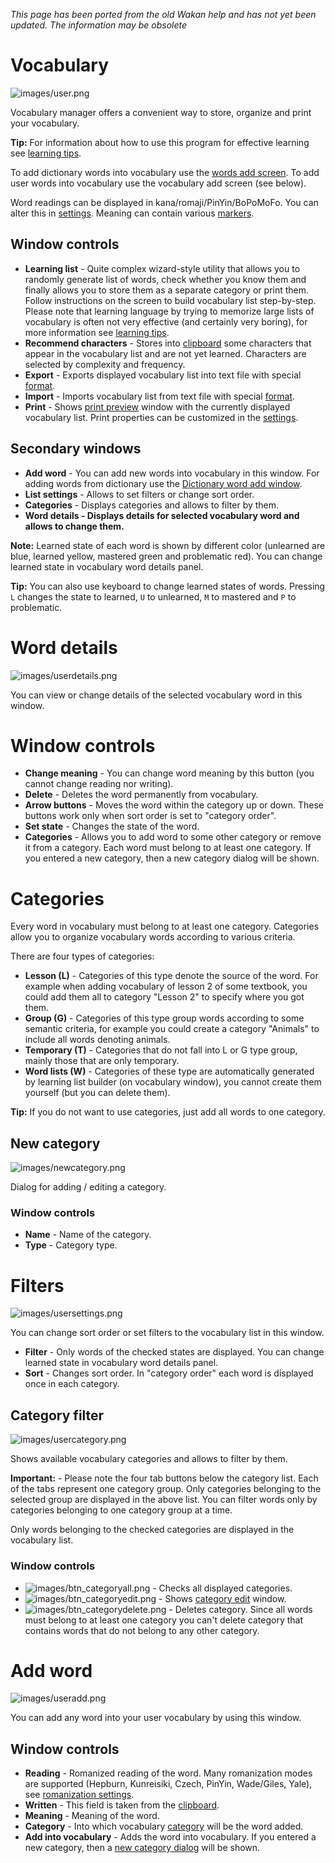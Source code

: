 ﻿_This page has been ported from the old Wakan help and has not yet been updated. The information may be obsolete_

# Vocabulary
![images/user.png](images/user.png)

Vocabulary manager offers a convenient way to store, organize and print
your vocabulary.

**Tip:** For information about how to use this program for effective learning see [learning tips](LearningTips).

To add dictionary words into vocabulary use the [words add screen](Dictionary#Adding_words_to_vocabulary). To add user words into vocabulary use the vocabulary add screen (see below).

Word readings can be displayed in kana/romaji/PinYin/BoPoMoFo. You can alter this in [settings](Settings#Romanization). Meaning can contain various [markers](Dictionary#Markers).

## Window controls

  * **Learning list** - Quite complex wizard-style utility that allows you to randomly generate list of words, check whether you know them and finally allows you to store them as a separate category or print them. Follow instructions on the screen to build vocabulary list step-by-step. Please note that learning language by trying to memorize large lists of vocabulary is often not very effective (and certainly very boring), for more information see [learning tips](LearningTips).
  * **Recommend characters** - Stores into [clipboard](MainWindow#Clipboard_viewer) some characters that appear in the vocabulary list and are not yet learned. Characters are selected by complexity and frequency.
  * **Export** - Exports displayed vocabulary list into text file with special [format](FileFormats#Vocabulary_list_export).
  * **Import** - Imports vocabulary list from text file with special [format](FileFormats#Vocabulary_list_export).
  * **Print** - Shows [print preview](PrintPreview) window with the currently displayed vocabulary list. Print properties can be customized in the [settings](Settings#Vocabulary).

## Secondary windows

  * **Add word** - You can add new words into vocabulary in this window. For adding words from dictionary use the [Dictionary word add window](Dictionary#Add_word_to_vocabulary).
  * **List settings** - Allows to set filters or change sort order.
  * **Categories** - Displays categories and allows to filter by them.
  * **Word details - Displays details for selected vocabulary word and allows to change them.**

**Note:** Learned state of each word is shown by different color (unlearned are blue, learned yellow, mastered green and problematic red). You can change learned state in vocabulary word details panel.

**Tip:** You can also use keyboard to change learned states of words. Pressing `L` changes the state to learned, `U` to unlearned, `M` to mastered and `P` to problematic.


# Word details
![images/userdetails.png](images/userdetails.png)

You can view or change details of the selected vocabulary word in this
window.

# Window controls

  * **Change meaning** - You can change word meaning by this button (you cannot change reading nor writing).
  * **Delete** - Deletes the word permanently from vocabulary.
  * **Arrow buttons** - Moves the word within the category up or down. These buttons work only when sort order is set to "category order".
  * **Set state** - Changes the state of the word.
  * **Categories** - Allows you to add word to some other category or remove it from a category. Each word must belong to at least one category. If you entered a new category, then a new category dialog will be shown.


# Categories
Every word in vocabulary must belong to at least one category. Categories allow you to organize vocabulary words according to various criteria.

There are four types of categories:

  * **Lesson (L)** - Categories of this type denote the source of the word. For example when adding vocabulary of lesson 2 of some textbook, you could add them all to category "Lesson 2" to specify where you got them.
  * **Group (G)** - Categories of this type group words according to some semantic criteria, for example you could create a category "Animals" to include all words denoting animals.
  * **Temporary (T)** - Categories that do not fall into L or G type group, mainly those that are only temporary.
  * **Word lists (W)** - Categories of these type are automatically generated by learning list builder (on vocabulary window), you cannot create them yourself (but you can delete them).

**Tip:** If you do not want to use categories, just add all words to one category.

## New category
![images/newcategory.png](images/newcategory.png)

Dialog for adding / editing a category.

### Window controls

  * **Name** - Name of the category.
  * **Type** - Category type.


# Filters
![images/usersettings.png](images/usersettings.png)

You can change sort order or set filters to the vocabulary list in this
window.

  * **Filter** - Only words of the checked states are displayed. You can change learned state in vocabulary word details panel.
  * **Sort** - Changes sort order. In "category order" each word is displayed once in each category.

## Category filter
![images/usercategory.png](images/usercategory.png)

Shows available vocabulary categories and allows to filter by them.

**Important:** - Please note the four tab buttons below the category list. Each of the tabs represent one category group. Only categories belonging to the selected group are displayed in the above list. You can filter words only by categories belonging to one category group at a time.

Only words belonging to the checked categories are displayed in the vocabulary
list.

### Window controls

  * ![images/btn_categoryall.png](images/btn_categoryall.png) - Checks all displayed categories.
  * ![images/btn_categoryedit.png](images/btn_categoryedit.png) - Shows [category edit](Vocabulary#New_category) window.
  * ![images/btn_categorydelete.png](images/btn_categorydelete.png) - Deletes category. Since all words must belong to at least one category you can't delete category that contains words that do not belong to any other category.

# Add word
![images/useradd.png](images/useradd.png)

You can add any word into your user vocabulary by using this window.

## Window controls

  * **Reading** - Romanized reading of the word. Many romanization modes are supported (Hepburn, Kunreisiki, Czech, PinYin, Wade/Giles, Yale), see [romanization settings](Settings#Romanization).
  * **Written** - This field is taken from the [clipboard](MainWindow#Clipboard_viewer).
  * **Meaning** - Meaning of the word.
  * **Category** - Into which vocabulary [category](Vocabulary#Categories) will be the word added.
  * **Add into vocabulary** - Adds the word into vocabulary. If you entered a new category, then a [new category dialog](Vocabulary#New_category) will be shown.
